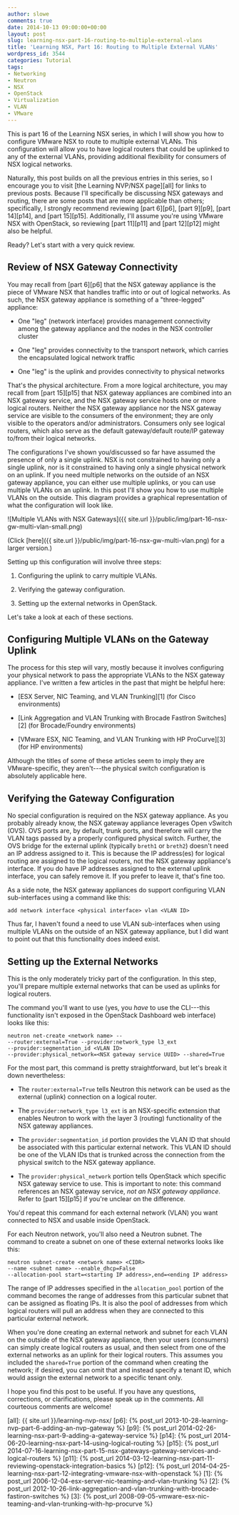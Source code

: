 ```yaml
---
author: slowe
comments: true
date: 2014-10-13 09:00:00+00:00
layout: post
slug: learning-nsx-part-16-routing-to-multiple-external-vlans
title: 'Learning NSX, Part 16: Routing to Multiple External VLANs'
wordpress_id: 3544
categories: Tutorial
tags:
- Networking
- Neutron
- NSX
- OpenStack
- Virtualization
- VLAN
- VMware
---
```


This is part 16 of the Learning NSX series, in which I will show you how to configure VMware NSX to route to multiple external VLANs. This configuration will allow you to have logical routers that could be uplinked to any of the external VLANs, providing additional flexibility for consumers of NSX logical networks.

Naturally, this post builds on all the previous entries in this series, so I encourage you to visit [the Learning NVP/NSX page][all] for links to previous posts. Because I'll specifically be discussing NSX gateways and routing, there are some posts that are more applicable than others; specifically, I strongly recommend reviewing [part 6][p6], [part 9][p9], [part 14][p14], and [part 15][p15]. Additionally, I'll assume you're using VMware NSX with OpenStack, so reviewing [part 11][p11] and [part 12][p12] might also be helpful.

Ready? Let's start with a very quick review.

## Review of NSX Gateway Connectivity

You may recall from [part 6][p6] that the NSX gateway appliance is the piece of VMware NSX that handles traffic into or out of logical networks. As such, the NSX gateway appliance is something of a "three-legged" appliance:

* One "leg" (network interface) provides management connectivity among the gateway appliance and the nodes in the NSX controller cluster

* One "leg" provides connectivity to the transport network, which carries the encapsulated logical network traffic

* One "leg" is the uplink and provides connectivity to physical networks

That's the physical architecture. From a more logical architecture, you may recall from [part 15][p15] that NSX gateway appliances are combined into an NSX gateway service, and the NSX gateway service hosts one or more logical routers. Neither the NSX gateway appliance nor the NSX gateway service are visible to the consumers of the environment; they are only visible to the operators and/or administrators. Consumers only see logical routers, which also serve as the default gateway/default route/IP gateway to/from their logical networks.

The configurations I've shown you/discussed so far have assumed the presence of only a single uplink. NSX is not constrained to having only a single uplink, nor is it constrained to having only a single physical network on an uplink. If you need multiple networks on the outside of an NSX gateway appliance, you can either use multiple uplinks, or you can use multiple VLANs on an uplink. In this post I'll show you how to use multiple VLANs on the outside. This diagram provides a graphical representation of what the configuration will look like.

![Multiple VLANs with NSX Gateways]({{ site.url }}/public/img/part-16-nsx-gw-multi-vlan-small.png)

(Click [here]({{ site.url }}/public/img/part-16-nsx-gw-multi-vlan.png) for a larger version.)

Setting up this configuration will involve three steps:

1. Configuring the uplink to carry multiple VLANs.

2. Verifying the gateway configuration.

3. Setting up the external networks in OpenStack.

Let's take a look at each of these sections.

## Configuring Multiple VLANs on the Gateway Uplink

The process for this step will vary, mostly because it involves configuring your physical network to pass the appropriate VLANs to the NSX gateway appliance. I've written a few articles in the past that might be helpful here:

* [ESX Server, NIC Teaming, and VLAN Trunking][1] (for Cisco environments)

* [Link Aggregation and VLAN Trunking with Brocade FastIron Switches][2] (for Brocade/Foundry environments)

* [VMware ESX, NIC Teaming, and VLAN Trunking with HP ProCurve][3] (for HP environments)

Although the titles of some of these articles seem to imply they are VMware-specific, they aren't---the physical switch configuration is absolutely applicable here.

## Verifying the Gateway Configuration

No special configuration is required on the NSX gateway appliance. As you probably already know, the NSX gateway appliance leverages Open vSwitch (OVS). OVS ports are, by default, trunk ports, and therefore will carry the VLAN tags passed by a properly configured physical switch. Further, the OVS bridge for the external uplink (typically `breth1` or `breth2`) doesn't need an IP address assigned to it. This is because the IP address(es) for logical routing are assigned to the logical routers, not the NSX gateway appliance's interface. If you do have IP addresses assigned to the external uplink interface, you can safely remove it. If you prefer to leave it, that's fine too.

As a side note, the NSX gateway appliances do support configuring VLAN sub-interfaces using a command like this:

    add network interface <physical interface> vlan <VLAN ID>

Thus far, I haven't found a need to use VLAN sub-interfaces when using multiple VLANs on the outside of an NSX gateway appliance, but I did want to point out that this functionality does indeed exist.

## Setting up the External Networks

This is the only moderately tricky part of the configuration. In this step, you'll prepare multiple external networks that can be used as uplinks for logical routers.

The command you'll want to use (yes, you _have_ to use the CLI---this functionality isn't exposed in the OpenStack Dashboard web interface) looks like this:

    neutron net-create <network name> -- 
    --router:external=True --provider:network_type l3_ext 
    --provider:segmentation_id <VLAN ID> 
    --provider:physical_network=<NSX gateway service UUID> --shared=True

For the most part, this command is pretty straightforward, but let's break it down nevertheless:

* The `router:external=True` tells Neutron this network can be used as the external (uplink) connection on a logical router.

* The `provider:network_type l3_ext` is an NSX-specific extension that enables Neutron to work with the layer 3 (routing) functionality of the NSX gateway appliances.

* The `provider:segmentation_id` portion provides the VLAN ID that should be associated with this particular external network. This VLAN ID should be one of the VLAN IDs that is trunked across the connection from the physical switch to the NSX gateway appliance.

* The `provider:physical_network` portion tells OpenStack which specific NSX gateway service to use. This is important to note: this command references an NSX gateway service, _not an NSX gateway appliance_. Refer to [part 15][p15] if you're unclear on the difference.

You'd repeat this command for each external network (VLAN) you want connected to NSX and usable inside OpenStack.

For each Neutron network, you'll also need a Neutron subnet. The command to create a subnet on one of these external networks looks like this:

    neutron subnet-create <network name> <CIDR>
    --name <subnet name> --enable_dhcp=False 
    --allocation-pool start=<starting IP address>,end=<ending IP address>

The range of IP addresses specified in the `allocation_pool` portion of the command becomes the range of addresses from this particular subnet that can be assigned as floating IPs. It is also the pool of addresses from which logical routers will pull an address when they are connected to this particular external network.

When you're done creating an external network and subnet for each VLAN on the outside of the NSX gateway appliance, then your users (consumers) can simply create logical routers as usual, and then select from one of the external networks as an uplink for their logical routers. This assumes you included the `shared=True` portion of the command when creating the network; if desired, you can omit that and instead specify a tenant ID, which would assign the external network to a specific tenant only.

I hope you find this post to be useful. If you have any questions, corrections, or clarifications, please speak up in the comments. All courteous comments are welcome!

[all]: {{ site.url }}/learning-nvp-nsx/
[p6]: {% post_url 2013-10-28-learning-nvp-part-6-adding-an-nvp-gateway %}
[p9]: {% post_url 2014-02-26-learning-nsx-part-9-adding-a-gateway-service %}
[p14]: {% post_url 2014-06-20-learning-nsx-part-14-using-logical-routing %}
[p15]: {% post_url 2014-07-16-learning-nsx-part-15-nsx-gateways-gateway-services-and-logical-routers %}
[p11]: {% post_url 2014-03-12-learning-nsx-part-11-reviewing-openstack-integration-basics %}
[p12]: {% post_url 2014-04-25-learning-nsx-part-12-integrating-vmware-nsx-with-openstack %}
[1]: {% post_url 2006-12-04-esx-server-nic-teaming-and-vlan-trunking %}
[2]: {% post_url 2012-10-26-link-aggregation-and-vlan-trunking-with-brocade-fastiron-switches %}
[3]: {% post_url 2008-09-05-vmware-esx-nic-teaming-and-vlan-trunking-with-hp-procurve %}
